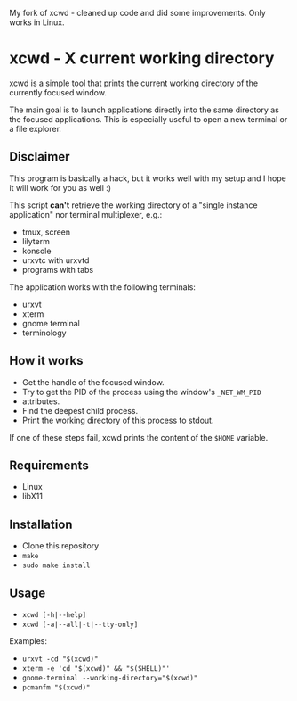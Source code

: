 My fork of xcwd - cleaned up code and did some improvements. Only works in
Linux.

xcwd - X current working directory
==================================
xcwd is a simple tool that prints the current working directory of the
currently focused window.

The main goal is to launch applications directly into the same directory as the
focused applications. This is especially useful to open a new terminal or a
file explorer.

Disclaimer
----------
This program is basically a hack, but it works well with my setup and I hope
it will work for you as well :)

This script **can't** retrieve the working directory of a "single instance
application" nor terminal multiplexer, e.g.:
  - tmux, screen
  - lilyterm
  - konsole
  - urxvtc with urxvtd
  - programs with tabs

The application works with the following terminals:
  - urxvt
  - xterm
  - gnome terminal
  - terminology

How it works
------------
  - Get the handle of the focused window.
  - Try to get the PID of the process using the window's `_NET_WM_PID`
  - attributes.
  - Find the deepest child process.
  - Print the working directory of this process to stdout.

If one of these steps fail, xcwd prints the content of the `$HOME` variable.

Requirements
------------
  - Linux
  - libX11

Installation
------------
* Clone this repository
* `make`
* `sudo make install`

Usage
-----
* `xcwd [-h|--help]`
* `xcwd [-a|--all|-t|--tty-only]`

Examples:
* `urxvt -cd "$(xcwd)"`
* `xterm -e 'cd "$(xcwd)" && "$(SHELL)"'`
* `gnome-terminal --working-directory="$(xcwd)"`
* `pcmanfm "$(xcwd)"`
